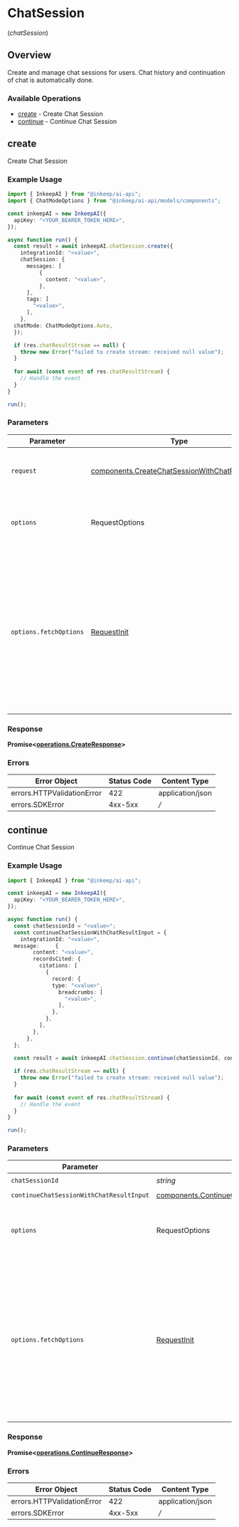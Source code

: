 # ChatSession
(*chatSession*)

## Overview

Create and manage chat sessions for users. Chat history and continuation of chat is automatically done.

### Available Operations

* [create](#create) - Create Chat Session
* [continue](#continue) - Continue Chat Session

## create

Create Chat Session

### Example Usage

```typescript
import { InkeepAI } from "@inkeep/ai-api";
import { ChatModeOptions } from "@inkeep/ai-api/models/components";

const inkeepAI = new InkeepAI({
  apiKey: "<YOUR_BEARER_TOKEN_HERE>",
});

async function run() {
  const result = await inkeepAI.chatSession.create({
    integrationId: "<value>",
    chatSession: {
      messages: [
          {
            content: "<value>",
          },
      ],
      tags: [
        "<value>",
      ],
    },
  chatMode: ChatModeOptions.Auto,
  });

  if (res.chatResultStream == null) {
    throw new Error("failed to create stream: received null value");
  }
  
  for await (const event of res.chatResultStream) {
    // Handle the event
  }
}

run();
```

### Parameters

| Parameter                                                                                                                                                                      | Type                                                                                                                                                                           | Required                                                                                                                                                                       | Description                                                                                                                                                                    |
| ------------------------------------------------------------------------------------------------------------------------------------------------------------------------------ | ------------------------------------------------------------------------------------------------------------------------------------------------------------------------------ | ------------------------------------------------------------------------------------------------------------------------------------------------------------------------------ | ------------------------------------------------------------------------------------------------------------------------------------------------------------------------------ |
| `request`                                                                                                                                                                      | [components.CreateChatSessionWithChatResultInput](../../models/components/createchatsessionwithchatresultinput.md)                                                             | :heavy_check_mark:                                                                                                                                                             | The request object to use for the request.                                                                                                                                     |
| `options`                                                                                                                                                                      | RequestOptions                                                                                                                                                                 | :heavy_minus_sign:                                                                                                                                                             | Used to set various options for making HTTP requests.                                                                                                                          |
| `options.fetchOptions`                                                                                                                                                         | [RequestInit](https://developer.mozilla.org/en-US/docs/Web/API/Request/Request#options)                                                                                        | :heavy_minus_sign:                                                                                                                                                             | Options that are passed to the underlying HTTP request. This can be used to inject extra headers for examples. All `Request` options, except `method` and `body`, are allowed. |


### Response

**Promise<[operations.CreateResponse](../../models/operations/createresponse.md)>**
### Errors

| Error Object               | Status Code                | Content Type               |
| -------------------------- | -------------------------- | -------------------------- |
| errors.HTTPValidationError | 422                        | application/json           |
| errors.SDKError            | 4xx-5xx                    | */*                        |

## continue

Continue Chat Session

### Example Usage

```typescript
import { InkeepAI } from "@inkeep/ai-api";

const inkeepAI = new InkeepAI({
  apiKey: "<YOUR_BEARER_TOKEN_HERE>",
});

async function run() {
  const chatSessionId = "<value>";
  const continueChatSessionWithChatResultInput = {
    integrationId: "<value>",
  message:     {
        content: "<value>",
        recordsCited: {
          citations: [
            {
              record: {
              type: "<value>",
                breadcrumbs: [
                  "<value>",
                ],
              },
            },
          ],
        },
      },
  };
  
  const result = await inkeepAI.chatSession.continue(chatSessionId, continueChatSessionWithChatResultInput);

  if (res.chatResultStream == null) {
    throw new Error("failed to create stream: received null value");
  }
  
  for await (const event of res.chatResultStream) {
    // Handle the event
  }
}

run();
```

### Parameters

| Parameter                                                                                                                                                                      | Type                                                                                                                                                                           | Required                                                                                                                                                                       | Description                                                                                                                                                                    |
| ------------------------------------------------------------------------------------------------------------------------------------------------------------------------------ | ------------------------------------------------------------------------------------------------------------------------------------------------------------------------------ | ------------------------------------------------------------------------------------------------------------------------------------------------------------------------------ | ------------------------------------------------------------------------------------------------------------------------------------------------------------------------------ |
| `chatSessionId`                                                                                                                                                                | *string*                                                                                                                                                                       | :heavy_check_mark:                                                                                                                                                             | N/A                                                                                                                                                                            |
| `continueChatSessionWithChatResultInput`                                                                                                                                       | [components.ContinueChatSessionWithChatResultInput](../../models/components/continuechatsessionwithchatresultinput.md)                                                         | :heavy_check_mark:                                                                                                                                                             | N/A                                                                                                                                                                            |
| `options`                                                                                                                                                                      | RequestOptions                                                                                                                                                                 | :heavy_minus_sign:                                                                                                                                                             | Used to set various options for making HTTP requests.                                                                                                                          |
| `options.fetchOptions`                                                                                                                                                         | [RequestInit](https://developer.mozilla.org/en-US/docs/Web/API/Request/Request#options)                                                                                        | :heavy_minus_sign:                                                                                                                                                             | Options that are passed to the underlying HTTP request. This can be used to inject extra headers for examples. All `Request` options, except `method` and `body`, are allowed. |


### Response

**Promise<[operations.ContinueResponse](../../models/operations/continueresponse.md)>**
### Errors

| Error Object               | Status Code                | Content Type               |
| -------------------------- | -------------------------- | -------------------------- |
| errors.HTTPValidationError | 422                        | application/json           |
| errors.SDKError            | 4xx-5xx                    | */*                        |
